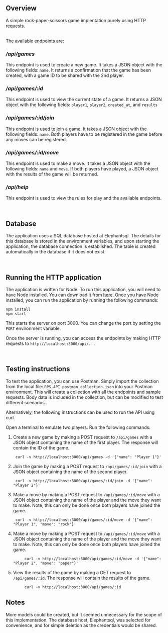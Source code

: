 ## Overview

A simple rock-paper-scissors game implentation purely using HTTP requests.

</br>
The available endpoints are:

### */api/games*
This endpoint is used to create a new game. It takes a JSON object with the following fields: `name`. It returns a confirmation that the game has been created, with a game ID to be shared with the 2nd player.
### */api/games/:id*
This endpoint is used to view the current state of a game. It returns a JSON object with the following fields: `player1`, `player2`, `created_at`, and `results`
### */api/games/:id/join*
This endpoint is used to join a game. It takes a JSON object with the following fields: `name`. Both players have to be registered in the game before any moves can be registered.
### */api/games/:id/move*
This endpoint is used to make a move. It takes a JSON object with the following fields: `name` and `move`. If both players have played, a JSON object with the results of the game will be returned.
### */api/help*
This endpoint is used to view the rules for play and the available endpoints.

</br>

## Database

The application uses a SQL database hosted at Elephantsql. The details for this database is stored in the environment variables, and upon starting the application, the database connection is established. The table is created automatically in the database if it does not exist.

</br>

## Running the HTTP application

The application is written for Node. To run this application, you will need to have Node installed. You can download it from [here](https://nodejs.org/en/download/). Once you have Node installed, you can run the application by running the following commands:

    npm install
    npm start

This starts the server on port 3000. You can change the port by setting the `PORT` environment variable.

Once the server is running, you can access the endpoints by making HTTP requests to `http://localhost:3000/api/...`

</br>

## Testing instructions

To test the application, you can use Postman. Simply import the collection from the local file: `RPS_API.postman_collection.json` into your Postman environment. This will create a collection with all the endpoints and sample requests. Body data is included in the collection, but can be modified to test different scenarios.

Alternatively, the following instructions can be used to run the API using curl.

Open a terminal to emulate two players. Run the following commands:
1. Create a new game by making a POST request to `/api/games` with a JSON object containing the name of the first player. The response will contain the ID of the game.
        
        curl -v http://localhost:3000/api/games -d '{"name": "Player 1"}'

2. Join the game by making a POST request to `/api/games/:id/join` with a JSON object containing the name of the second player.
    
        curl -v http://localhost:3000/api/games/:id/join -d '{"name": "Player 2"}'

3. Make a move by making a POST request to `/api/games/:id/move` with a JSON object containing the name of the player and the move they want to make. Note, this can only be done once both players have joined the game.

        curl -v http://localhost:3000/api/games/:id/move -d '{"name": "Player 1", "move": "rock"}'

4. Make a move by making a POST request to `/api/games/:id/move` with a JSON object containing the name of the player and the move they want to make. Note, this can only be done once both players have joined the game.
    
            curl -v http://localhost:3000/api/games/:id/move -d '{"name": "Player 2", "move": "paper"}'

5. View the results of the game by making a GET request to `/api/games/:id`. The response will contain the results of the game.
    
            curl -v http://localhost:3000/api/games/:id


## Notes

More models could be created, but it seemed unnecessary for the scope of this implementation. The database host, Elephantsql, was selected for convenience, and for simple deletion as the credentials would be shared.
